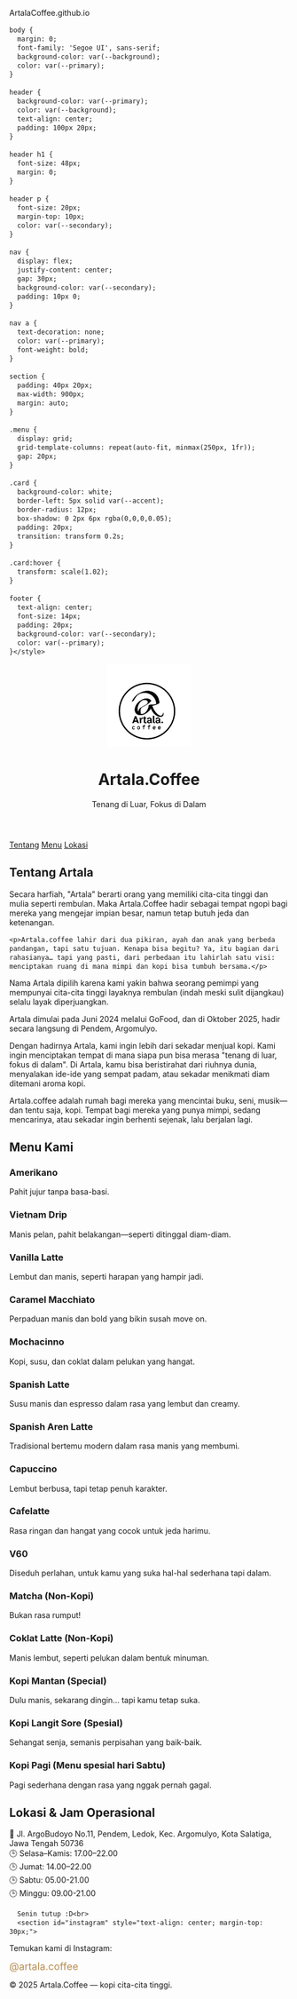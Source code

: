 ArtalaCoffee.github.io





<!DOCTYPE html>
<html lang="id">
<head>
  <meta charset="UTF-8">
  <meta name="viewport" content="width=device-width, initial-scale=1.0">


  

    body {
      margin: 0;
      font-family: 'Segoe UI', sans-serif;
      background-color: var(--background);
      color: var(--primary);
    }

    header {
      background-color: var(--primary);
      color: var(--background);
      text-align: center;
      padding: 100px 20px;
    }

    header h1 {
      font-size: 48px;
      margin: 0;
    }

    header p {
      font-size: 20px;
      margin-top: 10px;
      color: var(--secondary);
    }

    nav {
      display: flex;
      justify-content: center;
      gap: 30px;
      background-color: var(--secondary);
      padding: 10px 0;
    }

    nav a {
      text-decoration: none;
      color: var(--primary);
      font-weight: bold;
    }

    section {
      padding: 40px 20px;
      max-width: 900px;
      margin: auto;
    }

    .menu {
      display: grid;
      grid-template-columns: repeat(auto-fit, minmax(250px, 1fr));
      gap: 20px;
    }

    .card {
      background-color: white;
      border-left: 5px solid var(--accent);
      border-radius: 12px;
      box-shadow: 0 2px 6px rgba(0,0,0,0.05);
      padding: 20px;
      transition: transform 0.2s;
    }

    .card:hover {
      transform: scale(1.02);
    }

    footer {
      text-align: center;
      font-size: 14px;
      padding: 20px;
      background-color: var(--secondary);
      color: var(--primary);
    }</style>

  
</head>
<body>
  <header>
     <img src="Artala.png" alt="Logo Artala.Coffee" style="width: 150px;">
    <h1>Artala.Coffee</h1>
    <p>Tenang di Luar, Fokus di Dalam</p>
  </header>

  <nav>
    <a href="#tentang">Tentang</a>
    <a href="#menu">Menu</a>
    <a href="#lokasi">Lokasi</a>
  </nav>

  <section id="tentang">
    <h2>Tentang Artala</h2>
    <p>Secara harfiah, "Artala" berarti orang yang memiliki cita-cita tinggi dan mulia seperti rembulan. Maka Artala.Coffee hadir sebagai tempat ngopi bagi mereka yang mengejar impian besar, namun tetap butuh jeda dan ketenangan.</p>

    <p>Artala.coffee lahir dari dua pikiran, ayah dan anak yang berbeda pandangan, tapi satu tujuan. Kenapa bisa begitu? Ya, itu bagian dari rahasianya… tapi yang pasti, dari perbedaan itu lahirlah satu visi: menciptakan ruang di mana mimpi dan kopi bisa tumbuh bersama.</p> 

<p>Nama Artala dipilih karena kami yakin bahwa seorang pemimpi yang mempunyai cita-cita tinggi layaknya rembulan (indah meski sulit dijangkau) selalu layak diperjuangkan.</p> 

<p>Artala dimulai pada Juni 2024 melalui GoFood, dan di Oktober 2025, hadir secara langsung di Pendem, Argomulyo.</p>

<p>Dengan hadirnya Artala, kami ingin lebih dari sekadar menjual kopi. Kami ingin menciptakan tempat di mana siapa pun bisa merasa "tenang di luar, fokus di dalam". Di Artala, kamu bisa beristirahat dari riuhnya dunia, menyalakan ide-ide yang sempat padam, atau sekadar menikmati diam ditemani aroma kopi.</p>

<p>Artala.coffee adalah rumah bagi mereka yang mencintai buku, seni, musik—dan tentu saja, kopi. Tempat bagi mereka yang punya mimpi, sedang mencarinya, atau sekadar ingin berhenti sejenak, lalu berjalan lagi.</p>
  </section>

  <section id="menu">
    <h2>Menu Kami</h2>
    <div class="menu">
      <div class="card"><h3>Amerikano</h3><p>Pahit jujur tanpa basa-basi.</p></div>
      <div class="card"><h3>Vietnam Drip</h3><p>Manis pelan, pahit belakangan—seperti ditinggal diam-diam.</p></div>
      <div class="card"><h3>Vanilla Latte</h3><p>Lembut dan manis, seperti harapan yang hampir jadi.</p></div>
      <div class="card"><h3>Caramel Macchiato</h3><p>Perpaduan manis dan bold yang bikin susah move on.</p></div>
      <div class="card"><h3>Mochacinno</h3><p>Kopi, susu, dan coklat dalam pelukan yang hangat.</p></div>
      <div class="card"><h3>Spanish Latte</h3><p>Susu manis dan espresso dalam rasa yang lembut dan creamy.</p></div>
      <div class="card"><h3>Spanish Aren Latte</h3><p>Tradisional bertemu modern dalam rasa manis yang membumi.</p></div>
      <div class="card"><h3>Capuccino</h3><p>Lembut berbusa, tapi tetap penuh karakter.</p></div>
      <div class="card"><h3>Cafelatte</h3><p>Rasa ringan dan hangat yang cocok untuk jeda harimu.</p></div>
      <div class="card"><h3>V60</h3><p>Diseduh perlahan, untuk kamu yang suka hal-hal sederhana tapi dalam.</p></div>
      <div class="card"><h3>Matcha (Non-Kopi)</h3><p>Bukan rasa rumput!</p></div>
      <div class="card"><h3>Coklat Latte (Non-Kopi)</h3><p>Manis lembut, seperti pelukan dalam bentuk minuman.</p></div>
      <div class="card"><h3>Kopi Mantan (Special)</h3><p>Dulu manis, sekarang dingin... tapi kamu tetap suka.</p></div>
      <div class="card"><h3>Kopi Langit Sore (Spesial)</h3><p>Sehangat senja, semanis perpisahan yang baik-baik.</p></div>
      <div class="card"><h3>Kopi Pagi (Menu spesial hari Sabtu)</h3><p>Pagi sederhana dengan rasa yang nggak pernah gagal.</p></div>
    </div>
  </section>

  <section id="lokasi">
    <h2>Lokasi & Jam Operasional</h2>
    <p>
      📍 Jl. ArgoBudoyo No.11, Pendem, Ledok, Kec. Argomulyo, Kota Salatiga, Jawa Tengah 50736<br>
      🕒 Selasa–Kamis: 17.00–22.00<br>
      🕒 Jumat: 14.00–22.00<br>
      🕒 Sabtu: 05.00-21.00<br>
      🕒 Minggu: 09.00-21.00<br>
      
      Senin tutup :D<br>
      <section id="instagram" style="text-align: center; margin-top: 30px;">
  <p>Temukan kami di Instagram:</p>
  <a href="https://www.instagram.com/artala.coffee" target="_blank" style="font-size: 18px; text-decoration: none; color: #b88c4f;">
    @artala.coffee
  </a>
</section>
    </p>
  </section>

  <footer>
    <p>© 2025 Artala.Coffee — kopi cita-cita tinggi.</p>
  </footer>
</body>
</html>
